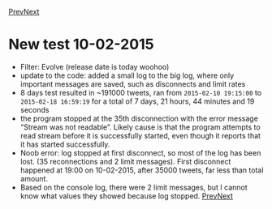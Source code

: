 [Prev](streamingTest5.md)[Next](streamingTest7.md)
# New test 10-02-2015
- Filter: Evolve (release date is today woohoo)
- update to the code: added a small log to the big log, where only important messages are saved, such as disconnects and limit rates
- 8 days test resulted in ~191000 tweets, ran from `2015-02-10 19:15:00` to `2015-02-18 16:59:19` for a total of 7 days, 21 hours, 44 minutes and 19 seconds
- the program stopped at the 35th disconnection with the error message “Stream was not readable”. Likely cause is that the program attempts to read stream before it is successfully started, even though it reports that it has started successfully.
- Noob error: log stopped at first disconnect, so most of the log has been lost. (35 reconnections and 2 limit messages). First disconnect happened at 19:00 on 10-02-2015, after 35000 tweets, far less than total amount.
- Based on the console log, there were 2 limit messages, but I cannot know what values they showed because log stopped.
[Prev](streamingTest5.md)[Next](streamingTest7.md)
